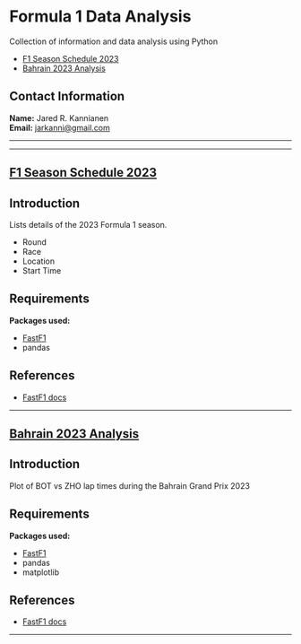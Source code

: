# Formula 1 Data Analysis
Collection of information and data analysis using Python
- [F1 Season Schedule 2023](https://github.com/JarKanni/F1/blob/main/schedule.py)
- [Bahrain 2023 Analysis](https://github.com/JarKanni/F1/blob/main/bahrain.py)



## Contact Information
**Name:** Jared R. Kannianen  
**Email:** jarkanni@gmail.com

---
---

## [F1 Season Schedule 2023](https://github.com/JarKanni/F1/blob/main/schedule.py)
## Introduction
Lists details of the 2023 Formula 1 season.
- Round
- Race
- Location
- Start Time

## Requirements
**Packages used:**
- [FastF1](https://github.com/theOehrly/Fast-F1)
- pandas

## References
- [FastF1 docs](https://theoehrly.github.io/Fast-F1/)

---

## [Bahrain 2023 Analysis](https://github.com/JarKanni/F1/blob/main/bahrain.py)
## Introduction
Plot of BOT vs ZHO lap times during the Bahrain Grand Prix 2023

## Requirements
**Packages used:**
- [FastF1](https://github.com/theOehrly/Fast-F1)
- pandas
- matplotlib

## References
- [FastF1 docs](https://theoehrly.github.io/Fast-F1/)

---
